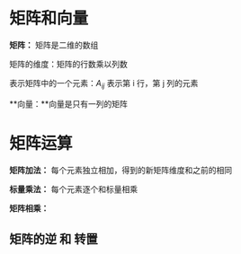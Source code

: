 

# 矩阵和向量

**矩阵：** 矩阵是二维的数组

矩阵的维度：矩阵的行数乘以列数

表示矩阵中的一个元素：$A_{ij}$ 表示第 i 行，第 j 列的元素

**向量：**向量是只有一列的矩阵

# 矩阵运算

**矩阵加法：** 每个元素独立相加，得到的新矩阵维度和之前的相同

**标量乘法：** 每个元素逐个和标量相乘

**矩阵相乘：** 

## 矩阵的逆 和 转置